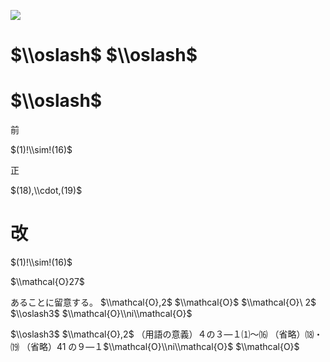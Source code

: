 ![](https://www.nta.go.jp/tmp/02653be4-32c2-47b5-9523-027e6c68147d/images/5803887a6218722831432da73b800119c23ab3452c86e5918e35d3c15fe83949.jpg)

# $\\oslash$ $\\oslash$

# $\\oslash$

前

$(1)!\\sim!(16)$

正

$(18),\\cdot,(19)$

# 改

$(1)!\\sim!(16)$

$\\mathcal{O}27$

あることに留意する。 $\\mathcal{O},2$ $\\mathcal{O}$ $\\mathcal{O}\ 2$ $\\oslash3$ $\\mathcal{O}\\ni\\mathcal{O}$

$\\oslash3$ $\\mathcal{O},2$ （用語の意義）４の３―１⑴～⒃ （省略）⒅・⒆ （省略）41 の９―１$\\mathcal{O}\\ni\\mathcal{O}$ $\\mathcal{O}$